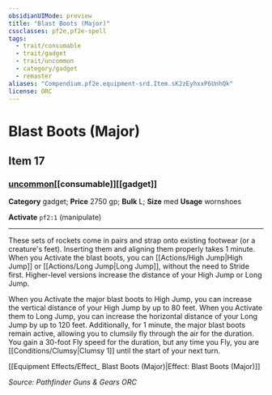 ```yaml
---
obsidianUIMode: preview
title: "Blast Boots (Major)"
cssclasses: pf2e,pf2e-spell
tags:
  - trait/consumable
  - trait/gadget
  - trait/uncommon
  - category/gadget
  - remaster
aliases: "Compendium.pf2e.equipment-srd.Item.sK2zEyhxxP6UnhQk"
license: ORC
---
```

# Blast Boots (Major)
## Item 17
### [uncommon](uncommon "Uncommon Rarity Trait")[[consumable]][[gadget]]

**Category** gadget; 
**Price** 2750 gp; 
**Bulk** L; **Size** med
**Usage** wornshoes

**Activate** `pf2:1` (manipulate)

* * *

These sets of rockets come in pairs and strap onto existing footwear (or a creature's feet). Inserting them and aligning them properly takes 1 minute. When you Activate the blast boots, you can [[Actions/High Jump|High Jump]] or [[Actions/Long Jump|Long Jump]], without the need to Stride first. Higher-level versions increase the distance of your High Jump or Long Jump.

When you Activate the major blast boots to High Jump, you can increase the vertical distance of your High Jump by up to 80 feet. When you Activate them to Long Jump, you can increase the horizontal distance of your Long Jump by up to 120 feet. Additionally, for 1 minute, the major blast boots remain active, allowing you to clumsily fly through the air for the duration. You gain a 30-foot Fly speed for the duration, but any time you Fly, you are [[Conditions/Clumsy|Clumsy 1]] until the start of your next turn.

[[Equipment Effects/Effect_ Blast Boots (Major)|Effect: Blast Boots (Major)]]

*Source: Pathfinder Guns & Gears*
*ORC*